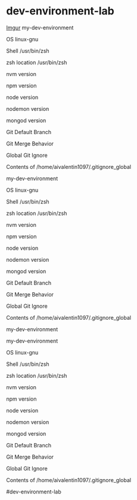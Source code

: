 # dev-environment-lab
[Imgur](https://i.imgur.com/BPBLrIQ.jpg)
my-dev-environment

OS
linux-gnu

Shell
/usr/bin/zsh

zsh location
/usr/bin/zsh

nvm version

npm version

node version

nodemon version

mongod version

Git Default Branch

Git Merge Behavior

Global Git Ignore

Contents of /home/aivalentin1097/.gitignore_global


my-dev-environment

OS
linux-gnu

Shell
/usr/bin/zsh

zsh location
/usr/bin/zsh

nvm version

npm version

node version

nodemon version

mongod version

Git Default Branch

Git Merge Behavior

Global Git Ignore

Contents of /home/aivalentin1097/.gitignore_global


my-dev-environment

my-dev-environment

OS
linux-gnu

Shell
/usr/bin/zsh

zsh location
/usr/bin/zsh

nvm version

npm version

node version

nodemon version

mongod version

Git Default Branch

Git Merge Behavior

Global Git Ignore

Contents of /home/aivalentin1097/.gitignore_global

#dev-environment-lab
